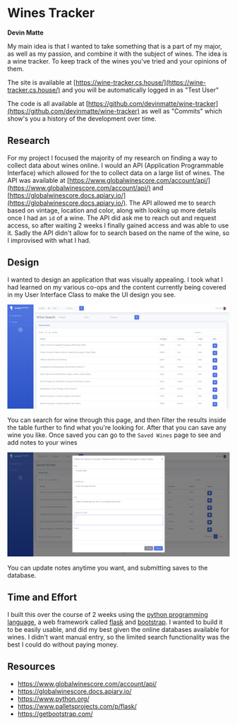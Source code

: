 # Wines Tracker
**Devin Matte**

My main idea is that I wanted to take something that is a part of my major, as well as my passion, and combine it with the subject of wines.
The idea is a wine tracker. To keep track of the wines you've tried and your opinions of them.

The site is available at [https://wine-tracker.cs.house/](https://wine-tracker.cs.house/) and you will be automatically logged in as "Test User"

The code is all available at [https://github.com/devinmatte/wine-tracker](https://github.com/devinmatte/wine-tracker) as well as "Commits" which show's you a history of the development over time.

## Research

For my project I focused the majority of my research on finding a way to collect data about wines online.
I would an API (Application Programmable Interface) which allowed for the to collect data on a large list of wines.
The API was available at [https://www.globalwinescore.com/account/api/](https://www.globalwinescore.com/account/api/) and [https://globalwinescore.docs.apiary.io/](https://globalwinescore.docs.apiary.io/).
The API allowed me to search based on vintage, location and color, along with looking up more details once I had an `id` of a wine.
The API did ask me to reach out and request access, so after waiting 2 weeks I finally gained access and was able to use it.
Sadly the API didn't allow for to search based on the name of the wine, so I improvised with what I had.

## Design

I wanted to design an application that was visually appealing. I took what I had learned on my various co-ops and the content currently being covered in my User Interface Class to make the UI design you see.

![](static/img/wine_search.png)

You can search for wine through this page, and then filter the results inside the table further to find what you're looking for.
After that you can save any wine you like.
Once saved you can go to the `Saved Wines` page to see and add notes to your wines

![](static/img/adding_notes.png)

You can update notes anytime you want, and submitting saves to the database.

## Time and Effort

I built this over the course of 2 weeks using the [python programming language](https://www.python.org/), a web framework called [flask](https://www.palletsprojects.com/p/flask/) and [bootstrap](https://getbootstrap.com/).
I wanted to build it to be easily usable, and did my best given the online databases available for wines.
I didn't want manual entry, so the limited search functionality was the best I could do without paying money.


## Resources

- https://www.globalwinescore.com/account/api/
- https://globalwinescore.docs.apiary.io/
- https://www.python.org/
- https://www.palletsprojects.com/p/flask/
- https://getbootstrap.com/
